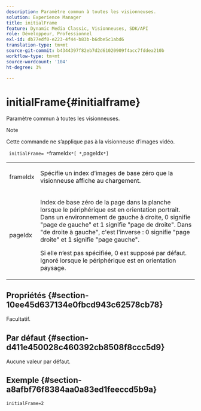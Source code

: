 ```yaml
---
description: Paramètre commun à toutes les visionneuses.
solution: Experience Manager
title: initialFrame
feature: Dynamic Media Classic, Visionneuses, SDK/API
role: Développeur, Professionnel
exl-id: db77edf0-e223-4f44-b83b-b6dbe5c1abd6
translation-type: tm+mt
source-git-commit: b4344397f82eb7d2d61020909f4acc7fddea210b
workflow-type: tm+mt
source-wordcount: '104'
ht-degree: 3%

---
```


# initialFrame{#initialframe}

Paramètre commun à toutes les visionneuses.

>[!NOTE]
>
>Cette commande ne s’applique pas à la visionneuse d’images vidéo.

` initialFrame= *`frameIdx`*[ *`,pageIdx`*]`

<table id="table_9B98C97485DD4DEB8A6ECBCE8DF6B886"> 
 <tbody> 
  <tr> 
   <td colname="col1"> <p> <span class="codeph"> <span class="varname"> frameIdx</span> </span> </p> </td> 
   <td colname="col2"> <p> Spécifie un index d’images de base zéro que la visionneuse affiche au chargement. </p> </td> 
  </tr> 
  <tr> 
   <td colname="col1"> <p><span class="codeph"><span class="varname"> pageIdx</span></span> </p> </td> 
   <td colname="col2"> <p>Index de base zéro de la page dans la planche lorsque le périphérique est en orientation portrait. Dans un environnement de gauche à droite, <span class="codeph"> 0</span> signifie "page de gauche" et <span class="codeph"> 1</span> signifie "page de droite". Dans "de droite à gauche", c'est l'inverse : <span class="codeph"> 0</span> signifie "page droite" et <span class="codeph"> 1</span> signifie "page gauche". </p> <p>Si elle n’est pas spécifiée, <span class="codeph"> 0</span> est supposé par défaut. Ignoré lorsque le périphérique est en orientation paysage. </p> </td> 
  </tr> 
 </tbody> 
</table>

## Propriétés {#section-10ee45d637134e0fbcd943c62578cb78}

Facultatif.

## Par défaut {#section-d411e450028c460392cb8508f8ccc5d9}

Aucune valeur par défaut.

## Exemple {#section-a8afbf76f8384aa0a83ed1feeccd5b9a}

```
initialFrame=2
```

